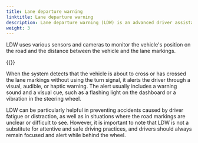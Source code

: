 ```yaml
---
title: Lane departure warning 
linktitle: Lane departure warning
description: Lane departure warning (LDW) is an advanced driver assistance system (ADAS) that helps drivers avoid unintentionally leaving their lane while driving. 
weight: 3
---
```

<!-- markdownlint-disable MD033 -->

LDW uses various sensors and cameras to monitor the vehicle's position on the road and the distance between the vehicle and the lane markings.

{{<evkxdisplayaddarticle />}}

When the system detects that the vehicle is about to cross or has crossed the lane markings without using the turn signal, it alerts the driver through a visual, audible, or haptic warning. The alert usually includes a warning sound and a visual cue, such as a flashing light on the dashboard or a vibration in the steering wheel.

LDW can be particularly helpful in preventing accidents caused by driver fatigue or distraction, as well as in situations where the road markings are unclear or difficult to see. However, it is important to note that LDW is not a substitute for attentive and safe driving practices, and drivers should always remain focused and alert while behind the wheel.
